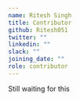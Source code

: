 ```yaml
---
name: Ritesh Singh
title: Contributor
github: Ritesh051
twitter: ""
linkedin: ""
slack: ""
joining_date: ""
role: contributor
---
```


Still waiting for this
